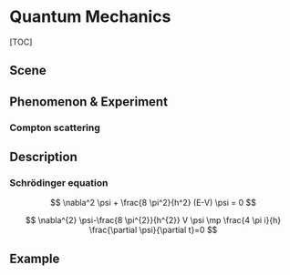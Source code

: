 # Quantum Mechanics

[TOC]

## Scene

## Phenomenon & Experiment



### Compton scattering



## Description

### Schrödinger equation

$$
\nabla^2 \psi + \frac{8 \pi^2}{h^2} (E-V) \psi = 0
$$

$$
\nabla^{2} \psi-\frac{8 \pi^{2}}{h^{2}} V \psi \mp \frac{4 \pi i}{h} \frac{\partial \psi}{\partial t}=0
$$



## Example

